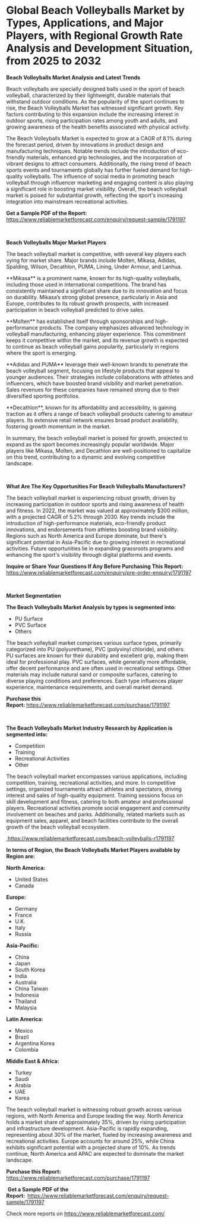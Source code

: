 <p><h1>Global Beach Volleyballs Market by Types, Applications, and Major Players, with Regional Growth Rate Analysis and Development Situation, from 2025 to 2032</h1></p><p><strong>Beach Volleyballs Market Analysis and Latest Trends</strong></p>
<p><p>Beach volleyballs are specially designed balls used in the sport of beach volleyball, characterized by their lightweight, durable materials that withstand outdoor conditions. As the popularity of the sport continues to rise, the Beach Volleyballs Market has witnessed significant growth. Key factors contributing to this expansion include the increasing interest in outdoor sports, rising participation rates among youth and adults, and growing awareness of the health benefits associated with physical activity.</p><p>The Beach Volleyballs Market is expected to grow at a CAGR of 8.1% during the forecast period, driven by innovations in product design and manufacturing techniques. Notable trends include the introduction of eco-friendly materials, enhanced grip technologies, and the incorporation of vibrant designs to attract consumers. Additionally, the rising trend of beach sports events and tournaments globally has further fueled demand for high-quality volleyballs. The influence of social media in promoting beach volleyball through influencer marketing and engaging content is also playing a significant role in boosting market visibility. Overall, the beach volleyball market is poised for substantial growth, reflecting the sport's increasing integration into mainstream recreational activities.</p></p>
<p><strong>Get a Sample PDF of the Report:&nbsp;</strong> <a href="https://www.reliablemarketforecast.com/enquiry/request-sample/1791197?utm_campaign=2249&utm_medium=2&utm_source=Github&utm_content=ia&utm_term=06022025&utm_id=beach-volleyballs">https://www.reliablemarketforecast.com/enquiry/request-sample/1791197</a></p>
<p>&nbsp;</p>
<p><strong>Beach Volleyballs Major Market Players</strong></p>
<p><p>The beach volleyball market is competitive, with several key players each vying for market share. Major brands include Molten, Mikasa, Adidas, Spalding, Wilson, Decathlon, PUMA, Lining, Under Armour, and Lanhua. </p><p>**Mikasa** is a prominent name, known for its high-quality volleyballs, including those used in international competitions. The brand has consistently maintained a significant share due to its innovation and focus on durability. Mikasa’s strong global presence, particularly in Asia and Europe, contributes to its robust growth prospects, with increased participation in beach volleyball predicted to drive sales.</p><p>**Molten** has established itself through sponsorships and high-performance products. The company emphasizes advanced technology in volleyball manufacturing, enhancing player experience. This commitment keeps it competitive within the market, and its revenue growth is expected to continue as beach volleyball gains popularity, particularly in regions where the sport is emerging.</p><p>**Adidas and PUMA** leverage their well-known brands to penetrate the beach volleyball segment, focusing on lifestyle products that appeal to younger audiences. Their strategies include collaborations with athletes and influencers, which have boosted brand visibility and market penetration. Sales revenues for these companies have remained strong due to their diversified sporting portfolios.</p><p>**Decathlon**, known for its affordability and accessibility, is gaining traction as it offers a range of beach volleyball products catering to amateur players. Its extensive retail network ensures broad product availability, fostering growth momentum in the market.</p><p>In summary, the beach volleyball market is poised for growth, projected to expand as the sport becomes increasingly popular worldwide. Major players like Mikasa, Molten, and Decathlon are well-positioned to capitalize on this trend, contributing to a dynamic and evolving competitive landscape.</p></p>
<p>&nbsp;</p>
<p><strong>What Are The Key Opportunities For Beach Volleyballs Manufacturers?</strong></p>
<p><p>The beach volleyball market is experiencing robust growth, driven by increasing participation in outdoor sports and rising awareness of health and fitness. In 2022, the market was valued at approximately $300 million, with a projected CAGR of 5.2% through 2030. Key trends include the introduction of high-performance materials, eco-friendly product innovations, and endorsements from athletes boosting brand visibility. Regions such as North America and Europe dominate, but there's significant potential in Asia-Pacific due to growing interest in recreational activities. Future opportunities lie in expanding grassroots programs and enhancing the sport's visibility through digital platforms and events.</p></p>
<p><strong>Inquire or Share Your Questions If Any Before Purchasing This Report:</strong> <a href="https://www.reliablemarketforecast.com/enquiry/pre-order-enquiry/1791197?utm_campaign=2249&utm_medium=2&utm_source=Github&utm_content=ia&utm_term=06022025&utm_id=beach-volleyballs">https://www.reliablemarketforecast.com/enquiry/pre-order-enquiry/1791197</a></p>
<p>&nbsp;</p>
<p><strong>Market Segmentation</strong></p>
<p><strong>The Beach Volleyballs Market Analysis by types is segmented into:</strong></p>
<p><ul><li>PU Surface</li><li>PVC Surface</li><li>Others</li></ul></p>
<p><p>The beach volleyball market comprises various surface types, primarily categorized into PU (polyurethane), PVC (polyvinyl chloride), and others. PU surfaces are known for their durability and excellent grip, making them ideal for professional play. PVC surfaces, while generally more affordable, offer decent performance and are often used in recreational settings. Other materials may include natural sand or composite surfaces, catering to diverse playing conditions and preferences. Each type influences player experience, maintenance requirements, and overall market demand.</p></p>
<p><strong>Purchase this Report:&nbsp;</strong><a href="https://www.reliablemarketforecast.com/purchase/1791197?utm_campaign=2249&utm_medium=2&utm_source=Github&utm_content=ia&utm_term=06022025&utm_id=beach-volleyballs">https://www.reliablemarketforecast.com/purchase/1791197</a></p>
<p>&nbsp;</p>
<p><strong>The Beach Volleyballs Market Industry Research by Application is segmented into:</strong></p>
<p><ul><li>Competition</li><li>Training</li><li>Recreational Activities</li><li>Other</li></ul></p>
<p><p>The beach volleyball market encompasses various applications, including competition, training, recreational activities, and more. In competitive settings, organized tournaments attract athletes and spectators, driving interest and sales of high-quality equipment. Training sessions focus on skill development and fitness, catering to both amateur and professional players. Recreational activities promote social engagement and community involvement on beaches and parks. Additionally, related markets such as equipment sales, apparel, and beach facilities contribute to the overall growth of the beach volleyball ecosystem.</p></p>
<p><a href="https://www.reliablemarketforecast.com/beach-volleyballs-r1791197?utm_campaign=2249&utm_medium=2&utm_source=Github&utm_content=ia&utm_term=06022025&utm_id=beach-volleyballs">&nbsp;https://www.reliablemarketforecast.com/beach-volleyballs-r1791197</a></p>
<p><strong>In terms of Region, the Beach Volleyballs Market Players available by Region are:</strong></p>
<p>
    <p> <strong> North America: </strong>
        <ul>
            <li>United States</li>
            <li>Canada</li>
        </ul>
        </p> 
    <p> <strong> Europe: </strong>
        <ul>
            <li>Germany</li>
            <li>France</li>
            <li>U.K.</li>
            <li>Italy</li>
            <li>Russia</li>
        </ul>
        </p> 
    <p> <strong> Asia-Pacific: </strong>
        <ul>
            <li>China</li>
            <li>Japan</li>
            <li>South Korea</li>
            <li>India</li>
            <li>Australia</li>
            <li>China Taiwan</li>
            <li>Indonesia</li>
            <li>Thailand</li>
            <li>Malaysia</li>
        </ul>
        </p> 
    <p> <strong> Latin America: </strong>
        <ul>
            <li>Mexico</li>
            <li>Brazil</li>
            <li>Argentina Korea</li>
            <li>Colombia</li>
        </ul>
        </p> 
    <p> <strong> Middle East & Africa: </strong>
        <ul>
            <li>Turkey</li>
            <li>Saudi</li>
            <li>Arabia</li>
            <li>UAE</li>
            <li>Korea</li>
        </ul>
    </p>
    </p>
<p><p>The beach volleyball market is witnessing robust growth across various regions, with North America and Europe leading the way. North America holds a market share of approximately 35%, driven by rising participation and infrastructure development. Asia-Pacific is rapidly expanding, representing about 30% of the market, fueled by increasing awareness and recreational activities. Europe accounts for around 25%, while China exhibits significant potential with a projected share of 10%. As trends continue, North America and APAC are expected to dominate the market landscape.</p></p>
<p><strong>Purchase this Report: </strong><a href="https://www.reliablemarketforecast.com/purchase/1791197?utm_campaign=2249&utm_medium=2&utm_source=Github&utm_content=ia&utm_term=06022025&utm_id=beach-volleyballs">https://www.reliablemarketforecast.com/purchase/1791197</a></p>
<p>&nbsp;<strong>Get a Sample PDF of the Report:&nbsp;&nbsp;</strong><a href="https://www.reliablemarketforecast.com/enquiry/request-sample/1791197?utm_campaign=2249&utm_medium=2&utm_source=Github&utm_content=ia&utm_term=06022025&utm_id=beach-volleyballs">https://www.reliablemarketforecast.com/enquiry/request-sample/1791197</a></p>
<p><strong></strong></p>
<p>Check more reports on <a href="https://www.reliablemarketforecast.com/?utm_campaign=2249&utm_medium=2&utm_source=Github&utm_content=ia&utm_term=06022025&utm_id=beach-volleyballs">https://www.reliablemarketforecast.com/</a></p>
